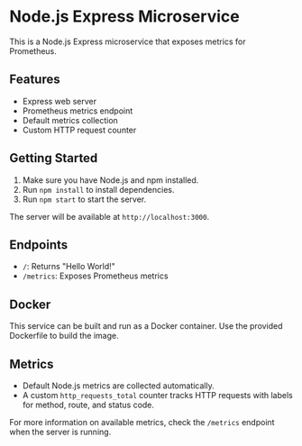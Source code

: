 # Node.js Express Microservice

This is a Node.js Express microservice that exposes metrics for Prometheus.

## Features

- Express web server
- Prometheus metrics endpoint
- Default metrics collection
- Custom HTTP request counter

## Getting Started

1. Make sure you have Node.js and npm installed.
2. Run `npm install` to install dependencies.
3. Run `npm start` to start the server.

The server will be available at `http://localhost:3000`.

## Endpoints

- `/`: Returns "Hello World!"
- `/metrics`: Exposes Prometheus metrics

## Docker

This service can be built and run as a Docker container. Use the provided Dockerfile to build the image.

## Metrics

- Default Node.js metrics are collected automatically.
- A custom `http_requests_total` counter tracks HTTP requests with labels for method, route, and status code.

For more information on available metrics, check the `/metrics` endpoint when the server is running.
